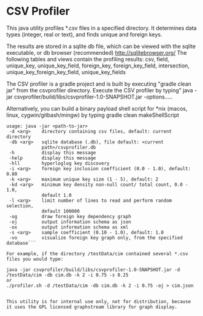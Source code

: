 # CSV Profiler

This java utility profiles *.csv files in a specified directory. It determines data types (integer, real or text), and finds unique and foreign keys.

The results are stored in a sqlite db file, which can be viewed with the sqlite executable, or db browser (recommended) http://sqlitebrowser.org/
The following tables and views contain the profiling results: csv, field, unique_key, unique_key_field, foreign_key, foreign_key_field, intersection,
unique_key_foreign_key_field, unique_key_fields

The CSV profiler is a gradle project and is built by executing "gradle clean jar" from the csvprofiler directory.
Execute the CSV profiler by typing"
    java -jar csvprofiler/build/libs/csvprofiler-1.0-SNAPSHOT.jar -options.....

Alternatively, you can build a binary payload shell script for *nix (macos, linux, cygwin/gitbash/mingw)  by typing
    gradle clean makeShellScript
    
```shell
usage: java -jar <path-to-jar>
 -d <arg>    directory containing csv files, default: current directory
 -db <arg>   sqlite database (.db), file default: <current
             path>/csvprofiler.db
 -h          display this message
 -help       display this message
 -hll        hyperloglog key discovery
 -i <arg>    foreign key inclusion coefficient (0.0 - 1.0), default: 0.80
 -k <arg>    maximum unique key size (1 - 5), default: 2
 -kd <arg>   minimum key density non-null count/ total count, 0.0 - 1.0,
             default 1.0
 -l <arg>    limit number of lines to read and perform random selection,
             default 100000
 -og         draw foreign key dependency graph
 -oj         output information schema as json
 -ox         output information schema as xml
 -s <arg>    sample coefficient (0.10 - 1.0), default: 1.0
 -vo         visualize foreign key graph only, from the specified database```
 
For example, if the directory /testData/cim contained several *.csv files you would type:

java -jar csvprofiler/build/libs/csvprofiler-1.0-SNAPSHOT.jar -d /testData/cim -db cim.db -k 2 -i 0.75 -s 0.25
or
./profiler.sh -d /testData/cim -db cim.db -k 2 -i 0.75 -oj > cim.json


This utility is for internal use only, not for distribution, because it uses the GPL licensed graphstream library for graph display.


